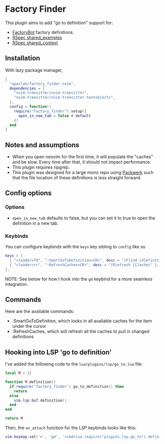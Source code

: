 # Factory Finder
This plugin aims to add "go to definition" support for:
- [FactoryBot](https://github.com/thoughtbot/factory_bot) factory definitions.
- [RSpec shared_examples](https://rspec.info/features/3-12/rspec-core/example-groups/shared-examples/)
- [RSpec shared_context](https://rspec.info/features/3-12/rspec-core/example-groups/shared-context/)

## Installation

With lazy package manager,
```lua
{
  "apaslak/factory_finder.nvim",
  dependencies = {
    "nvim-treesitter/nvim-treesitter",
    "nvim-treesitter/nvim-treesitter-textobjects",
  },
  config = function()
    require("factory_finder").setup({
      open_in_new_tab = false # default
    })
  end
}
```
## Notes and assumptions
- When you open neovim for the first time, it will populate the "caches" and be slow. Every time after that, it should not impact performance.
- This plugin requires ripgrep.
- This plugin was designed for a large mono repo using [Packwerk](https://github.com/Shopify/packwerk) such that the file location of these definitions is less straight forward.


## Config options
### Options
- `open_in_new_tab` defaults to false, but you can set it to true to open the definition in a new tab.

### Keybinds

You can configure keybinds with the `keys` key sibling to `config` like so
```lua
keys = {
  { "<leader>fd", ":SmartGoToDefinition<CR>", desc = "[F]ind [d]efinition" },
  { "<leader>rc", ":RefreshCaches<CR>", desc = "[R]efresh [C]aches" },
},
```
NOTE: See below for how I hook into the `gd` keybind for a more seamless integration.

## Commands

Here are the available commands:
- :SmartGoToDefinition, which looks in all available caches for the item under the cursor
- :RefreshCaches, which will refresh all the caches to pull in changed definitions

## Hooking into LSP 'go to definition'

I've added the following code to the `lua/plugins/lsp/go_to.lua` file:

```lua
local M = {}

function M.definition()
  if require('factory_finder').go_to_definition() then
    return
  else
    vim.lsp.buf.definition()
  end
end

return M
```

Then, the `on_attach` function for the LSP keybinds looks like this:

```lua
vim.keymap.set('n', 'gd', '<cmd>lua require("plugins.lsp.go_to").definition()<cr>', opts)
```
